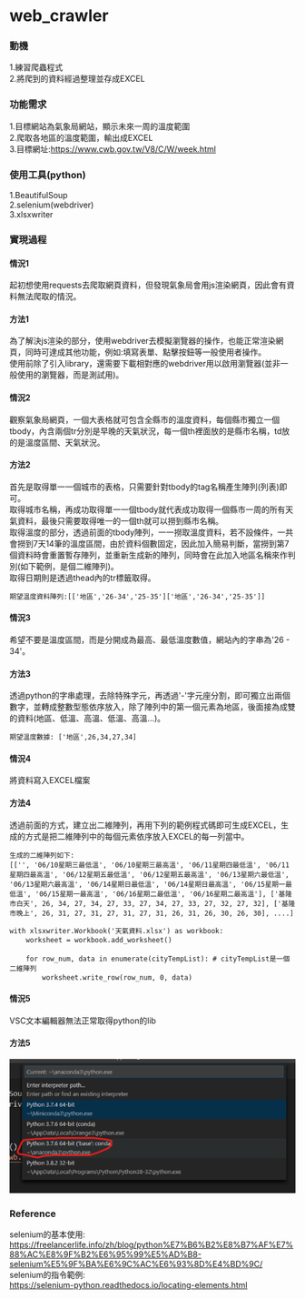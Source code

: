# web_crawler

### 動機
1.練習爬蟲程式<br>
2.將爬到的資料經過整理並存成EXCEL<br>

### 功能需求
1.目標網站為氣象局網站，顯示未來一周的溫度範圍<br>
2.爬取各地區的溫度範圍，輸出成EXCEL<br>
3.目標網址:https://www.cwb.gov.tw/V8/C/W/week.html <br>

### 使用工具(python)
1.BeautifulSoup<br>
2.selenium(webdriver)<br>
3.xlsxwriter<br>

### 實現過程

#### 情況1
起初想使用requests去爬取網頁資料，但發現氣象局會用js渲染網頁，因此會有資料無法爬取的情況。
#### 方法1
為了解決js渲染的部分，使用webdriver去模擬瀏覽器的操作，也能正常渲染網頁，同時可達成其他功能，例如:填寫表單、點擊按鈕等一般使用者操作。<br>
使用前除了引入library，還需要下載相對應的webdriver用以啟用瀏覽器(並非一般使用的瀏覽器，而是測試用)。<br>

#### 情況2
觀察氣象局網頁，一個大表格就可包含全縣市的溫度資料，每個縣市獨立一個tbody，內含兩個tr分別是早晚的天氣狀況，每一個th裡面放的是縣市名稱，td放的是溫度區間、天氣狀況。

#### 方法2
首先是取得單一一個城市的表格，只需要針對tbody的tag名稱產生陣列(列表)即可。<br>
取得城市名稱，再成功取得單一一個tbody就代表成功取得一個縣市一周的所有天氣資料，最後只需要取得唯一的一個th就可以撈到縣市名稱。<br>
取得溫度的部分，透過前面的tbody陣列，一一撈取溫度資料，若不設條件，一共會撈到7天14筆的溫度區間，由於資料個數固定，因此加入簡易判斷，當撈到第7個資料時會重置暫存陣列，並重新生成新的陣列，同時會在此加入地區名稱來作判別(如下範例，是個二維陣列)。<br>
取得日期則是透過thead內的tr標籤取得。

```
期望溫度資料陣列:[['地區','26-34','25-35']['地區','26-34','25-35']]
```
#### 情況3
希望不要是溫度區間，而是分開成為最高、最低溫度數值，網站內的字串為'26 - 34'。

#### 方法3
透過python的字串處理，去除特殊字元，再透過'-'字元座分割，即可獨立出兩個數字，並轉成整數型態依序放入，除了陣列中的第一個元素為地區，後面接為成雙的資料(地區、低溫、高溫、低溫、高溫...)。

```
期望溫度數據: ['地區',26,34,27,34]
```

#### 情況4
將資料寫入EXCEL檔案

#### 方法4
透過前面的方式，建立出二維陣列，再用下列的範例程式碼即可生成EXCEL，生成的方式是把二維陣列中的每個元素依序放入EXCEL的每一列當中。
```
生成的二維陣列如下:
[['', '06/10星期三最低溫', '06/10星期三最高溫', '06/11星期四最低溫', '06/11星期四最高溫', '06/12星期五最低溫', '06/12星期五最高溫', '06/13星期六最低溫', '06/13星期六最高溫', '06/14星期日最低溫', '06/14星期日最高溫', '06/15星期一最低溫', '06/15星期一最高溫', '06/16星期二最低溫', '06/16星期二最高溫'], ['基隆市白天', 26, 34, 27, 34, 27, 33, 27, 34, 27, 33, 27, 32, 27, 32], ['基隆市晚上', 26, 31, 27, 31, 27, 31, 27, 31, 26, 31, 26, 30, 26, 30], ....]
```
```
with xlsxwriter.Workbook('天氣資料.xlsx') as workbook:
    worksheet = workbook.add_worksheet()

    for row_num, data in enumerate(cityTempList): # cityTempList是一個二維陣列
        worksheet.write_row(row_num, 0, data)
```

#### 情況5
VSC文本編輯器無法正常取得python的lib

#### 方法5
![image](https://github.com/a631953720/web_crawler/blob/master/%E6%8E%92%E9%99%A4VSC%E6%89%BE%E4%B8%8D%E5%88%B0python%E7%9A%84module.png)

### Reference
selenium的基本使用:<br>
https://freelancerlife.info/zh/blog/python%E7%B6%B2%E8%B7%AF%E7%88%AC%E8%9F%B2%E6%95%99%E5%AD%B8-selenium%E5%9F%BA%E6%9C%AC%E6%93%8D%E4%BD%9C/ <br>
selenium的指令範例:<br>
https://selenium-python.readthedocs.io/locating-elements.html
